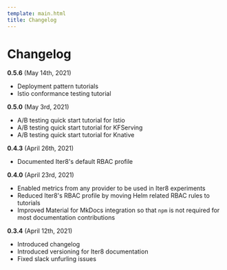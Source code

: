 ```yaml
---
template: main.html
title: Changelog
---
```


# Changelog

**0.5.6** (May 14th, 2021)

* Deployment pattern tutorials
* Istio conformance testing tutorial

**0.5.0** (May 3rd, 2021)

* A/B testing quick start tutorial for Istio
* A/B testing quick start tutorial for KFServing
* A/B testing quick start tutorial for Knative

**0.4.3** (April 26th, 2021)

* Documented Iter8's default RBAC profile

**0.4.0** (April 23rd, 2021)

* Enabled metrics from any provider to be used in Iter8 experiments
* Reduced Iter8's RBAC profile by moving Helm related RBAC rules to tutorials
* Improved Material for MkDocs integration so that `npm` is not required for most documentation contributions

**0.3.4** (April 12th, 2021)

* Introduced changelog
* Introduced versioning for Iter8 documentation
* Fixed slack unfurling issues